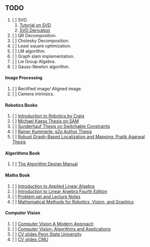 ## TODO ##

1. [ ] SVD.
	1. [Tutorial on SVD](https://fenix.tecnico.ulisboa.pt/downloadFile/3779576344458/singular-value-decomposition-fast-track-tutorial.pdf)
	2. [SVD Derivation](https://graphics.stanford.edu/courses/cs205a-13-fall/assets/notes/chapter6.pdf)
2. [ ] QR Decomposition.
3. [ ] Cholesky Decomposition.
4. [ ] Least square optimization.
5. [ ] LM algorithm.
6. [ ] Graph slam implementation.
7. [ ] Lie Group Algebra.
8. [ ] Gauss-Newton algorithm.

#### Image Processing ####
1. [ ] Rectified image/ Aligned image.
2. [ ] Camera intrinsics.

#### Robotics Books ####
1. [ ] [Introduction to Robotics by Craig](http://www.mech.sharif.ir/c/document_library/get_file?uuid=5a4bb247-1430-4e46-942c-d692dead831f&groupId=14040)
2. [ ] [Michael Kaess Thesis on SAM](http://people.csail.mit.edu/kaess/pub/Kaess08thesis.pdf)
3. [ ] [Sunderhauf Thesis on Switchable Constraints](https://core.ac.uk/download/pdf/89299995.pdf)
4. [ ] [Rainer Kummerle: g2o Author Thesis](http://lifenav.informatik.uni-freiburg.de/files/kuemmerle13phd.pdf)
5. [ ] [Robust Graph-Based Localization and Mapping: Pratik Agarwal Thesis](http://www2.informatik.uni-freiburg.de/~agarwal/resources/agarwal-thesis.pdf)
#### Algorithms Book ####
1. [ ] [The Algorithm Design Manual](http://mimoza.marmara.edu.tr/~msakalli/cse706_12/SkienaTheAlgorithmDesignManual.pdf)

#### Maths Book ####
1. [ ] [Introduction to Applied Linear Algebra](http://vmls-book.stanford.edu/vmls.pdf)
2. [ ] [Introduction to Linear Algebra Fourth Edition](https://github.com/butterluo/btGitDoc/blob/master/algorithm/math/LinearAlgebra/Introduction%20to%20Linear%20Algebra%2C%204th%20edition--Gilbert%20Strang.pdf)
3. [ ] [Problem set and Lecture Notes](http://web.mit.edu/18.06/www/Fall17/)
4. [ ] [Mathematical Methods for Robotics, Vision, and Graphics](https://graphics.stanford.edu/courses/cs205a-13-fall/notes.html)
#### Computer Vision ####
1. [ ] [Computer Vision A Modern Approach](http://cmuems.com/excap/readings/forsyth-ponce-computer-vision-a-modern-approach.pdf)
2. [ ] [Computer Vision: Algorithms and Applications](http://szeliski.org/Book/drafts/SzeliskiBook_20100903_draft.pdf)
3. [ ] [CV slides Penn State University](http://www.cse.psu.edu/~rtc12/CSE486/)
4. [ ] [CV slides CMU](http://www.cs.cmu.edu/~16385/s17/)
